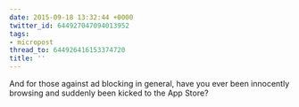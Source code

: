```yaml
---
date: 2015-09-18 13:32:44 +0000
twitter_id: 644927047094013952
tags:
- micropost
thread_to: 644926416153374720
title: ''
---
```


And for those against ad blocking in general, have you ever been innocently browsing and suddenly been kicked to the App Store?
